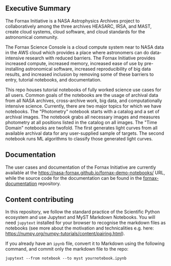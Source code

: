 ## Executive Summary

The Fornax Initiative is a NASA Astrophysics Archives project to collaboratively among the three archives HEASARC, IRSA, and MAST, create cloud systems, cloud software, and cloud standards for the astronomical community.

The Fornax Science Console is a cloud compute system near to NASA data in the AWS cloud which provides a place where astronomers can do data-intensive research with reduced barriers. The Fornax Initiative provides increased compute, increased memory, increased ease of use by pre-installing astronomical software, increased reproducibility of big data results, and increased inclusion by removing some of these barriers to entry, tutorial notebooks, and documentation.

This repo houses tutorial notebooks of fully worked science use cases for all users.  Common goals of the notebooks are the usage of archival data from all NASA archives, cross-archive work, big data, and computationally intensive science. Currently, there are two major topics for which we have notebooks.  The "Photometry" notebook starts with a catalog and a set of archival images.  The notebook grabs all necessary images and measures photometry at all positions listed in the catalog on all images.  The "Time Domain" notebooks are twofold.  The first generates light curves from all available archival data for any user-supplied sample of targets.  The second notebook runs ML algorithms to classify those generated light curves.


## Documentation

The user cases and documentation of the Fornax Initiative are currently available at the https://nasa-fornax.github.io/fornax-demo-notebooks/ URL, while the source code for the documentation can be found in the [fornax-documentation](https://github.com/nasa-fornax/fornax-documentation) repository.

## Content contributing

In this repository, we follow the standard practice of the Scientific Python ecosystem and use Jupytext and MyST Markdown Notebooks.
You will need ``jupytext`` installed for your browser to recognise the markdown files as notebooks (see more about the motivation and technicalities e.g. here: https://numpy.org/numpy-tutorials/content/pairing.html).

If you already have an ``ipynb`` file, convert it to Markdown using the following command, and commit
only the markdown file to the repo:

```
jupytext --from notebook --to myst yournotebook.ipynb
```
